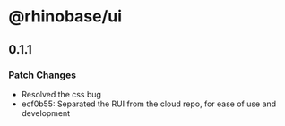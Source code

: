 # @rhinobase/ui

## 0.1.1

### Patch Changes

- Resolved the css bug
- ecf0b55: Separated the RUI from the cloud repo, for ease of use and development
